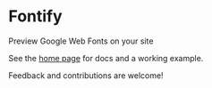 Fontify
=======

Preview Google Web Fonts on your site

See the [home page](http://joecwallace.github.com/fontify/) for docs and a working example.

Feedback and contributions are welcome!